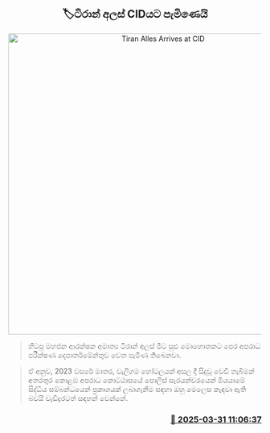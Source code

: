 <p align='center'><b><h2 align='center' title='Tiran Alles Arrives at CID'>🏷ටිරාන් අලස් CIDයට පැමිණෙ​යි</h2></b></p>
<p align='center'><img src='https://helakuru.sgp1.cdn.digitaloceanspaces.com/esana/images/lib/tiran-alles-nn.jpg' width='600' alt='Tiran Alles Arrives at CID'></p>

> හිටපු මහජන ආරක්ෂක අමාත්‍ය ටිරාන් අලස් මීට සුළු මොහොතකට පෙර අපරාධ පරීක්ෂණ දෙපාර්තමේන්තුව වෙත පැමිණ තිබෙනවා.

> ඒ අනුව, 2023 වසරේ මාතර, වැලිගම හෝටලයක් අසල දී සිදුවූ වෙඩි තැබීමක් අතරතුර කොළඹ අපරාධ කොට්ඨාසයේ පොලිස් සැරයන්වරයෙක් මියයාමේ සිද්ධිය සම්බන්ධයෙන් ප්‍රකාශයක් ලබාගැනීම සඳහා ඔහු මෙලෙස කැඳවා ඇති බවයි වැඩිදුරටත් සඳහන් වෙන්නේ.



<h3 align='right'><a href='https://www.helakuru.lk/esana/p/108808/'>📅 2025-03-31 11:06:37</a></h3>
